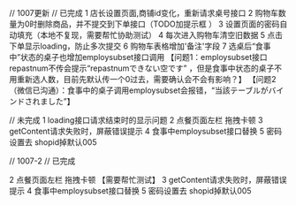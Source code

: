 
// 1007更新
// 已完成
1 店长设置页面,商铺id变化，重新请求桌号接口
2 购物车数量为0时删除商品，并不提交到下单接口（TODO加提示框  ）
3 设置页面的密码自动填充（本地不复现，需要帮忙协助测试）
4 每次进入购物车清空旧数据
5 点击下单显示loading，防止多次提交
6 购物车表格增加'备注'字段
7 选桌后“食事中”状态的桌子也增加employsubset接口调用
【问题1：employsubset接口repastnum不传会提示“repastnumできない空です” ，但是食事中状态的桌子不用重新选人数，目前先默认传一个0过去，需要确认会不会有影响？】
【问题2（微信已沟通）：食事中的桌子调用employsubset会报错，“当該テーブルがバインドされました”】

// 未完成
1 loading接口请求结束时的显示问题
2 点餐页面左栏 拖拽卡顿
3 getContent请求失败时，屏蔽错误提示
4 食事中employsubset接口替换
5 密码设置去 shopid掉默认005

// 1007-2
// 已完成

2 点餐页面左栏 拖拽卡顿 【需要帮忙测试】
3 getContent请求失败时，屏蔽错误提示
4 食事中employsubset接口替换
5 密码设置去 shopid掉默认005
